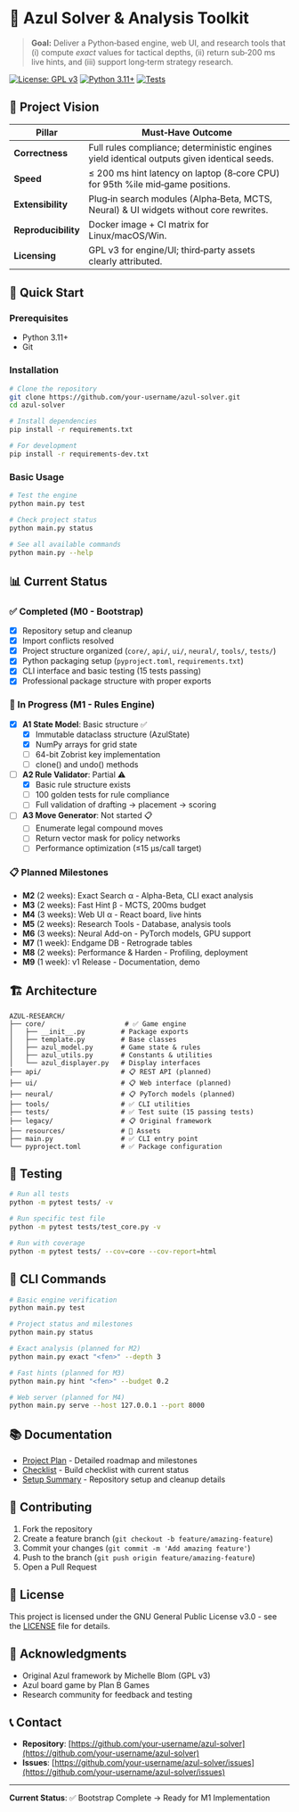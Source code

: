 # 🌌 Azul Solver & Analysis Toolkit

> **Goal:** Deliver a Python‑based engine, web UI, and research tools that (i) compute *exact* values for tactical depths, (ii) return sub‑200 ms live hints, and (iii) support long‑term strategy research.

[![License: GPL v3](https://img.shields.io/badge/License-GPLv3-blue.svg)](https://www.gnu.org/licenses/gpl-3.0)
[![Python 3.11+](https://img.shields.io/badge/python-3.11+-blue.svg)](https://www.python.org/downloads/)
[![Tests](https://img.shields.io/badge/tests-15%20passed-brightgreen.svg)](https://github.com/your-username/azul-solver)

## 🎯 Project Vision

| Pillar | Must‑Have Outcome |
| ------ | ---------------- |
| **Correctness** | Full rules compliance; deterministic engines yield identical outputs given identical seeds. |
| **Speed** | ≤ 200 ms hint latency on laptop (8‑core CPU) for 95th %ile mid‑game positions. |
| **Extensibility** | Plug‑in search modules (Alpha‑Beta, MCTS, Neural) & UI widgets without core rewrites. |
| **Reproducibility** | Docker image + CI matrix for Linux/macOS/Win. |
| **Licensing** | GPL v3 for engine/UI; third‑party assets clearly attributed. |

## 🚀 Quick Start

### Prerequisites
- Python 3.11+
- Git

### Installation
```bash
# Clone the repository
git clone https://github.com/your-username/azul-solver.git
cd azul-solver

# Install dependencies
pip install -r requirements.txt

# For development
pip install -r requirements-dev.txt
```

### Basic Usage
```bash
# Test the engine
python main.py test

# Check project status
python main.py status

# See all available commands
python main.py --help
```

## 📊 Current Status

### ✅ Completed (M0 - Bootstrap)
- [x] Repository setup and cleanup
- [x] Import conflicts resolved
- [x] Project structure organized (`core/`, `api/`, `ui/`, `neural/`, `tools/`, `tests/`)
- [x] Python packaging setup (`pyproject.toml`, `requirements.txt`)
- [x] CLI interface and basic testing (15 tests passing)
- [x] Professional package structure with proper exports

### 🚧 In Progress (M1 - Rules Engine)
- [x] **A1 State Model**: Basic structure ✅
  - [x] Immutable dataclass structure (AzulState)
  - [x] NumPy arrays for grid state
  - [ ] 64-bit Zobrist key implementation
  - [ ] clone() and undo() methods
  
- [ ] **A2 Rule Validator**: Partial ⚠️
  - [x] Basic rule structure exists
  - [ ] 100 golden tests for rule compliance
  - [ ] Full validation of drafting → placement → scoring

- [ ] **A3 Move Generator**: Not started 📋
  - [ ] Enumerate legal compound moves
  - [ ] Return vector mask for policy networks
  - [ ] Performance optimization (≤15 µs/call target)

### 📋 Planned Milestones
- **M2** (2 weeks): Exact Search α - Alpha-Beta, CLI exact analysis
- **M3** (2 weeks): Fast Hint β - MCTS, 200ms budget
- **M4** (3 weeks): Web UI α - React board, live hints
- **M5** (2 weeks): Research Tools - Database, analysis tools
- **M6** (3 weeks): Neural Add-on - PyTorch models, GPU support
- **M7** (1 week): Endgame DB - Retrograde tables
- **M8** (2 weeks): Performance & Harden - Profiling, deployment
- **M9** (1 week): v1 Release - Documentation, demo

## 🏗️ Architecture

```
AZUL-RESEARCH/
├── core/                    # ✅ Game engine
│   ├── __init__.py         # Package exports
│   ├── template.py         # Base classes
│   ├── azul_model.py       # Game state & rules
│   ├── azul_utils.py       # Constants & utilities
│   └── azul_displayer.py   # Display interfaces
├── api/                    # 📋 REST API (planned)
├── ui/                     # 📋 Web interface (planned)
├── neural/                 # 📋 PyTorch models (planned)
├── tools/                  # ✅ CLI utilities
├── tests/                  # ✅ Test suite (15 passing tests)
├── legacy/                 # 📋 Original framework
├── resources/              # 🎨 Assets
├── main.py                 # ✅ CLI entry point
└── pyproject.toml          # ✅ Package configuration
```

## 🧪 Testing

```bash
# Run all tests
python -m pytest tests/ -v

# Run specific test file
python -m pytest tests/test_core.py -v

# Run with coverage
python -m pytest tests/ --cov=core --cov-report=html
```

## 🎲 CLI Commands

```bash
# Basic engine verification
python main.py test

# Project status and milestones
python main.py status

# Exact analysis (planned for M2)
python main.py exact "<fen>" --depth 3

# Fast hints (planned for M3)
python main.py hint "<fen>" --budget 0.2

# Web server (planned for M4)
python main.py serve --host 127.0.0.1 --port 8000
```

## 📚 Documentation

- [Project Plan](project_plan.md) - Detailed roadmap and milestones
- [Checklist](checklist.md) - Build checklist with current status
- [Setup Summary](SETUP_SUMMARY.md) - Repository setup and cleanup details

## 🤝 Contributing

1. Fork the repository
2. Create a feature branch (`git checkout -b feature/amazing-feature`)
3. Commit your changes (`git commit -m 'Add amazing feature'`)
4. Push to the branch (`git push origin feature/amazing-feature`)
5. Open a Pull Request

## 📄 License

This project is licensed under the GNU General Public License v3.0 - see the [LICENSE](LICENSE) file for details.

## 🙏 Acknowledgments

- Original Azul framework by Michelle Blom (GPL v3)
- Azul board game by Plan B Games
- Research community for feedback and testing

## 📞 Contact

- **Repository**: [https://github.com/your-username/azul-solver](https://github.com/your-username/azul-solver)
- **Issues**: [https://github.com/your-username/azul-solver/issues](https://github.com/your-username/azul-solver/issues)

---

**Current Status**: ✅ Bootstrap Complete → Ready for M1 Implementation
